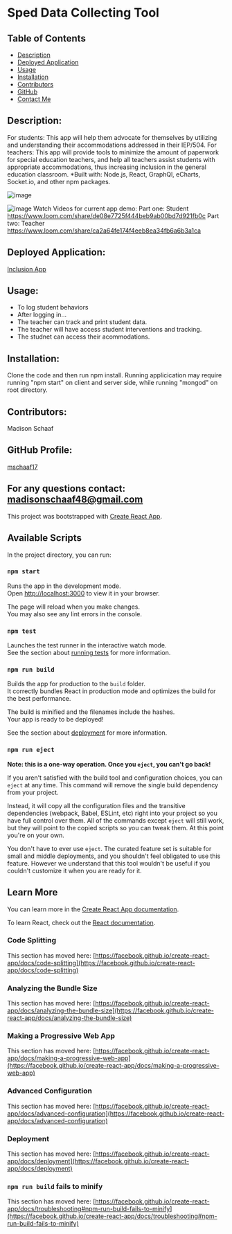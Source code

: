# Sped Data Collecting Tool

## Table of Contents
* [Description](#description)
* [Deployed Application](#deployed-application)
* [Usage](#usage)
* [Installation](#installation)
* [Contributors](#contributors)
* [GitHub](#github-profile)
* [Contact Me](#for-any-questions-contact)

## Description:
For students: This app will help them advocate for themselves by utilizing and understanding their accommodations addressed in their IEP/504.
For teachers: This app will provide tools to minimize the amount of paperwork for special education teachers, and help all teachers assist students with appropriate accommodations, thus increasing inclusion in the general education classroom. 
*Built with: Node.js, React, GraphQl, eCharts, Socket.io, and other npm packages.

![image](https://user-images.githubusercontent.com/97362296/227383596-0674cc18-fbca-4da6-9168-931011b4b40c.png)

![image](https://user-images.githubusercontent.com/97362296/227383685-2f0621f6-e2ae-4952-abbe-110aa380087f.png)
Watch Videos for current app demo:
Part one: Student 
https://www.loom.com/share/de08e7725f444beb9ab00bd7d921fb0c
Part two: Teacher
https://www.loom.com/share/ca2a64fe174f4eeb8ea34fb6a6b3a1ca



## Deployed Application:
[Inclusion App](https://inclusion-student-app-351765654f70.herokuapp.com/)

## Usage:
* To log student behaviors
* After logging in...
* The teacher can track and print student data. 
* The teacher will have access student interventions and tracking.
* The studnet can access their acommodations.

## Installation:
Clone the code and then run npm install. Running applicication may require running "npm start" on client and server side, while running "mongod" on root directory.

## Contributors:
Madison Schaaf


## GitHub Profile:
[mschaaf17](https://github.com/mschaaf17)


## For any questions contact: madisonschaaf48@gmail.com


This project was bootstrapped with [Create React App](https://github.com/facebook/create-react-app).

## Available Scripts

In the project directory, you can run:

### `npm start`

Runs the app in the development mode.\
Open [http://localhost:3000](http://localhost:3000) to view it in your browser.

The page will reload when you make changes.\
You may also see any lint errors in the console.

### `npm test`

Launches the test runner in the interactive watch mode.\
See the section about [running tests](https://facebook.github.io/create-react-app/docs/running-tests) for more information.

### `npm run build`

Builds the app for production to the `build` folder.\
It correctly bundles React in production mode and optimizes the build for the best performance.

The build is minified and the filenames include the hashes.\
Your app is ready to be deployed!

See the section about [deployment](https://facebook.github.io/create-react-app/docs/deployment) for more information.

### `npm run eject`

**Note: this is a one-way operation. Once you `eject`, you can't go back!**

If you aren't satisfied with the build tool and configuration choices, you can `eject` at any time. This command will remove the single build dependency from your project.

Instead, it will copy all the configuration files and the transitive dependencies (webpack, Babel, ESLint, etc) right into your project so you have full control over them. All of the commands except `eject` will still work, but they will point to the copied scripts so you can tweak them. At this point you're on your own.

You don't have to ever use `eject`. The curated feature set is suitable for small and middle deployments, and you shouldn't feel obligated to use this feature. However we understand that this tool wouldn't be useful if you couldn't customize it when you are ready for it.

## Learn More

You can learn more in the [Create React App documentation](https://facebook.github.io/create-react-app/docs/getting-started).

To learn React, check out the [React documentation](https://reactjs.org/).

### Code Splitting

This section has moved here: [https://facebook.github.io/create-react-app/docs/code-splitting](https://facebook.github.io/create-react-app/docs/code-splitting)

### Analyzing the Bundle Size

This section has moved here: [https://facebook.github.io/create-react-app/docs/analyzing-the-bundle-size](https://facebook.github.io/create-react-app/docs/analyzing-the-bundle-size)

### Making a Progressive Web App

This section has moved here: [https://facebook.github.io/create-react-app/docs/making-a-progressive-web-app](https://facebook.github.io/create-react-app/docs/making-a-progressive-web-app)

### Advanced Configuration

This section has moved here: [https://facebook.github.io/create-react-app/docs/advanced-configuration](https://facebook.github.io/create-react-app/docs/advanced-configuration)

### Deployment

This section has moved here: [https://facebook.github.io/create-react-app/docs/deployment](https://facebook.github.io/create-react-app/docs/deployment)

### `npm run build` fails to minify

This section has moved here: [https://facebook.github.io/create-react-app/docs/troubleshooting#npm-run-build-fails-to-minify](https://facebook.github.io/create-react-app/docs/troubleshooting#npm-run-build-fails-to-minify)
